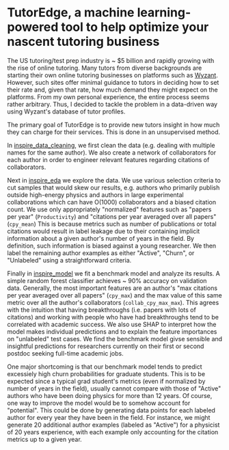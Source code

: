 # TutorEdge, a machine learning-powered tool to help optimize your nascent tutoring business

The US tutoring/test prep industry is ~ $5 billion and rapidly growing with the rise of online tutoring. Many tutors from diverse backgrounds are starting their own online tutoring businesses on platforms such as [Wyzant](https://www.wyzant.com/). However, such sites offer minimal guidance to tutors in deciding how to set their rate and, given that rate, how much demand they might expect on the platforms. From my own personal experience, the entire process seems rather arbitrary. Thus, I decided to tackle the problem in a data-driven way using Wyzant's database of tutor profiles. 

The primary goal of TutorEdge is to provide new tutors insight in how much they can charge for their services. 
This is done in an unsupervised method. 


In [inspire_data_cleaning](https://nbviewer.jupyter.org/github/vijayoct27/physics-churn/blob/master/inspire_data_cleaning.ipynb), we first clean the data (e.g. dealing with multiple names for the same author). 
We also create a network of collaborators for each author in order to engineer relevant features regarding citations of collaborators. 

Next in [inspire_eda](https://nbviewer.jupyter.org/github/vijayoct27/physics-churn/blob/master/inspire_eda.ipynb) we explore the data. 
We use various selection criteria to cut samples that would skew our results, e.g. authors who primarily publish outside high-energy physics and authors in large experimental collaborations which can have O(1000) collaborators and a biased citation count. 
We use only appropriately "normalized" features such as "papers per year" (`Productivity`) and "citations per year averaged over all papers" (`cpy_mean`)
This is because metrics such as number of publications or total citations would result in label leakage due to their containing implicit information about a given author's number of years in the field. 
By definition, such information is biased against a young researcher. 
We then label the remaining author examples as either "Active", "Churn", or "Unlabeled" using a straightforward criteria. 

Finally in [inspire_model](https://nbviewer.jupyter.org/github/vijayoct27/physics-churn/blob/master/inspire_model.ipynb) we fit a benchmark model and analyze its results. 
A simple random forest classifier achieves ~ 90% accuracy on validation data. 
Generally, the most important features are an author's "max citations per year averaged over all papers" (`cpy_max`) and the max value of this same metric over all the author's collaborators (`collab_cpy_max_max`).
This agrees with the intuition that having breakthroughs (i.e. papers with lots of citations) and working with people who have had breakthroughs tend to be correlated with academic success. 
We also use SHAP to interpret how the model makes individual predictions and to explain the feature importances on "unlabeled" test cases. 
We find the benchmark model givse sensible and insightful predictions for researchers currently on their first or second postdoc seeking full-time academic jobs. 

One major shortcoming is that our benchmark model tends to predict excessiely high churn probabilities for graduate students. 
This is to be expected since a typical grad student's metrics (even if normalized by number of years in the field), usually cannot compare with those of "Active" authors who have been doing physics for more than 12 years.
Of course, one way to improve the model would be to somehow account for "potential".
This could be done by generating data points for each labeled author for every year they have been in the field. 
For instance, we might generate 20 additional author examples (labeled as "Active") for a physicist of 20 years experience, with each example only accounting for the citation metrics up to a given year.
